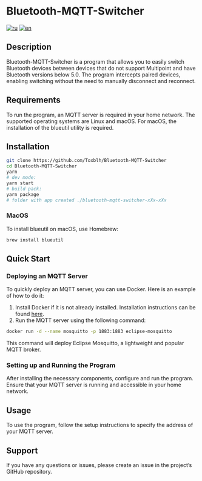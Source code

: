 # Bluetooth-MQTT-Switcher
[![ru](https://img.shields.io/badge/%D1%8F%D0%B7%D1%8B%D0%BA-%D0%A0%D1%83%D1%81%D1%81%D0%BA%D0%B8%D0%B9%20%F0%9F%87%B7%F0%9F%87%BA-white)](README.ru.md)
[![en](https://img.shields.io/badge/lang-English%20%F0%9F%87%AC%F0%9F%87%A7-white)](README.md)

## Description

Bluetooth-MQTT-Switcher is a program that allows you to easily switch Bluetooth devices between devices that do not support Multipoint and have Bluetooth versions below 5.0. The program intercepts paired devices, enabling switching without the need to manually disconnect and reconnect.

## Requirements

To run the program, an MQTT server is required in your home network. The supported operating systems are Linux and macOS. For macOS, the installation of the blueutil utility is required.

## Installation

```sh
git clone https://github.com/Toxblh/Bluetooth-MQTT-Switcher
cd Bluetooth-MQTT-Switcher
yarn
# dev mode:
yarn start 
# build pack:
yarn package
# folder with app created ./bluetooth-mqtt-switcher-xXx-xXx
```

### MacOS

To install blueutil on macOS, use Homebrew:

```sh
brew install blueutil
```

## Quick Start

### Deploying an MQTT Server

To quickly deploy an MQTT server, you can use Docker. Here is an example of how to do it:

1.	Install Docker if it is not already installed. Installation instructions can be found [here](https://docs.docker.com/get-docker/).
2.	Run the MQTT server using the following command:

```sh
docker run -d --name mosquitto -p 1883:1883 eclipse-mosquitto
```

This command will deploy Eclipse Mosquitto, a lightweight and popular MQTT broker.

### Setting up and Running the Program

After installing the necessary components, configure and run the program. Ensure that your MQTT server is running and accessible in your home network.

## Usage

To use the program, follow the setup instructions to specify the address of your MQTT server.

## Support

If you have any questions or issues, please create an issue in the project’s GitHub repository.